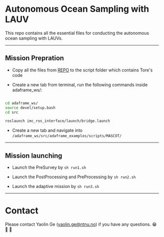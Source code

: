 # Autonomous Ocean Sampling with LAUV

This repo contains all the essential files for conducting the autonomous ocean sampling with LAUVs.

---

## Mission Prepration
- Copy all the files from [REPO](https://github.com/MASCOT-NTNU/Missions/tree/master/Adaptive_script/Porto/Onboard) to the script folder which contains Tore's code

<!-- - Next run `Config.sh` to configure the essential paths -->
- Create a new tab from terminal, run the following commands inside adaframe_ws/:

```bash

cd adaframe_ws/
source devel/setup.bash
cd src

roslaunch imc_ros_interface/launch/bridge.launch
```

- Create a new tab and navigate into `/adaframe_ws/src/adaframe_examples/scripts/MASCOT/`

---

## Mission launching

- Launch the PreSurvey by `sh run1.sh`

- Launch the PostProcessing and PreProcessing by `sh run2.sh`

- Launch the adaptive mission by `sh run3.sh`


<!-- - If the mission is aborted due to some reasons such as boat traffic or high waves etc., then one can run `sh run_resume.sh` to continue with the mission without starting from the beginning. -->


---

# Contact

Please contact Yaolin Ge (yaolin.ge@ntnu.no) if you have any questions. 😁 🤔 🤘
